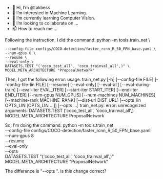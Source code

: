 - 👋 Hi, I’m @takbess
- 👀 I’m interested in Machine Learning.
- 🌱 I’m currently learning Computer Vision.
- 💞️ I’m looking to collaborate on ...
- 📫 How to reach me ...

<!---
takbess/takbess is a ✨ special ✨ repository because its `README.md` (this file) appears on your GitHub profile.
You can click the Preview link to take a look at your changes.
--->


Following the instruction, I did the command:
python -m tools.train_net \

    --config-file configs/COCO-detection/faster_rcnn_R_50_FPN_base.yaml \
    --num-gpus 8 \
    --resume \
    --eval-only \
    DATASETS.TEST "('coco_test_all', 'coco_trainval_all',)" \
    MODEL.META_ARCHITECTURE "ProposalNetwork"

Then, I got the following error:
usage: train_net.py [-h] [--config-file FILE] [--config-file-lin FILE] [--resume] [--eval-only]
                    [--eval-all] [--eval-during-train] [--eval-iter EVAL_ITER] [--start-iter START_ITER]
                    [--end-iter END_ITER] [--num-gpus NUM_GPUS] [--num-machines NUM_MACHINES]
                    [--machine-rank MACHINE_RANK] [--dist-url DIST_URL]
                    [--opts_lin OPTS_LIN [OPTS_LIN ...]] [--opts ...]
train_net.py: error: unrecognized arguments: DATASETS.TEST ('coco_test_all', 'coco_trainval_all',) MODEL.META_ARCHITECTURE ProposalNetwork

 So, I'm doing the command:
python -m tools.train_net \
    --config-file configs/COCO-detection/faster_rcnn_R_50_FPN_base.yaml \
    --num-gpus 8 \
    --resume \
    --eval-only \
   --opts \
    DATASETS.TEST "('coco_test_all', 'coco_trainval_all',)" \
    MODEL.META_ARCHITECTURE "ProposalNetwork"

 The difference is "--opts \".
Is this change correct?
